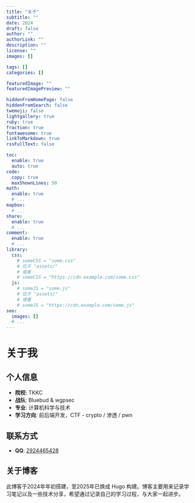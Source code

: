 ```yaml
---
title: "关于"
subtitle: ""
date: 2024
draft: false
author: ""
authorLink: ""
description: ""
license: ""
images: []

tags: []
categories: []

featuredImage: ""
featuredImagePreview: ""

hiddenFromHomePage: false
hiddenFromSearch: false
twemoji: false
lightgallery: true
ruby: true
fraction: true
fontawesome: true
linkToMarkdown: true
rssFullText: false

toc:
  enable: true
  auto: true
code:
  copy: true
  maxShownLines: 50
math:
  enable: true
  # ...
mapbox:
  # ...
share:
  enable: true
  # ...
comment:
  enable: true
  # ...
library:
  css:
    # someCSS = "some.css"
    # 位于 "assets/"
    # 或者
    # someCSS = "https://cdn.example.com/some.css"
  js:
    # someJS = "some.js"
    # 位于 "assets/"
    # 或者
    # someJS = "https://cdn.example.com/some.js"
seo:
  images: []
  # ...
---
```


# 关于我

## 个人信息
- **院校**: TKKC
- **战队**: Bluebud & wgpsec
- **专业**: 计算机科学与技术
- **学习方向**: 前后端开发，CTF - crypto / 渗透 / pwn

## 联系方式
- **QQ**: [2924465428](https://wpa.qq.com/msgrd?v=3&uin=2924465428&site=qq&menu=yes)

## 关于博客
此博客于2024年年初搭建，至2025年已换成 Hugo 构建。博客主要用来记录学习笔记以及一些技术分享，希望通过记录自己的学习过程，与大家一起进步。
